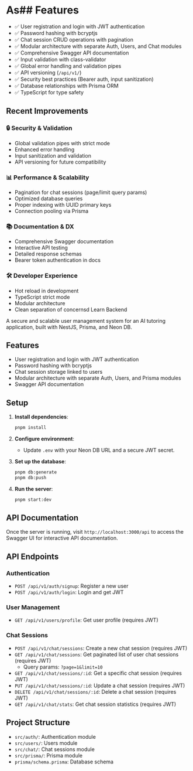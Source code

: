 # As## Features

- ✅ User registration and login with JWT authentication
- ✅ Password hashing with bcryptjs
- ✅ Chat session CRUD operations with pagination
- ✅ Modular architecture with separate Auth, Users, and Chat modules
- ✅ Comprehensive Swagger API documentation
- ✅ Input validation with class-validator
- ✅ Global error handling and validation pipes
- ✅ API versioning (`/api/v1/`)
- ✅ Security best practices (Bearer auth, input sanitization)
- ✅ Database relationships with Prisma ORM
- ✅ TypeScript for type safety

## Recent Improvements

### 🔒 Security & Validation
- Global validation pipes with strict mode
- Enhanced error handling
- Input sanitization and validation
- API versioning for future compatibility

### 📊 Performance & Scalability
- Pagination for chat sessions (page/limit query params)
- Optimized database queries
- Proper indexing with UUID primary keys
- Connection pooling via Prisma

### 📚 Documentation & DX
- Comprehensive Swagger documentation
- Interactive API testing
- Detailed response schemas
- Bearer token authentication in docs

### 🛠️ Developer Experience
- Hot reload in development
- TypeScript strict mode
- Modular architecture
- Clean separation of concernsd Learn Backend

A secure and scalable user management system for an AI tutoring application, built with NestJS, Prisma, and Neon DB.

## Features

- User registration and login with JWT authentication
- Password hashing with bcryptjs
- Chat session storage linked to users
- Modular architecture with separate Auth, Users, and Prisma modules
- Swagger API documentation

## Setup

1. **Install dependencies**:
   ```bash
   pnpm install
   ```

2. **Configure environment**:
   - Update `.env` with your Neon DB URL and a secure JWT secret.

3. **Set up the database**:
   ```bash
   pnpm db:generate
   pnpm db:push
   ```

4. **Run the server**:
   ```bash
   pnpm start:dev
   ```

## API Documentation

Once the server is running, visit `http://localhost:3000/api` to access the Swagger UI for interactive API documentation.

## API Endpoints

### Authentication
- `POST /api/v1/auth/signup`: Register a new user
- `POST /api/v1/auth/login`: Login and get JWT

### User Management
- `GET /api/v1/users/profile`: Get user profile (requires JWT)

### Chat Sessions
- `POST /api/v1/chat/sessions`: Create a new chat session (requires JWT)
- `GET /api/v1/chat/sessions`: Get paginated list of user chat sessions (requires JWT)
  - Query params: `?page=1&limit=10`
- `GET /api/v1/chat/sessions/:id`: Get a specific chat session (requires JWT)
- `PUT /api/v1/chat/sessions/:id`: Update a chat session (requires JWT)
- `DELETE /api/v1/chat/sessions/:id`: Delete a chat session (requires JWT)
- `GET /api/v1/chat/stats`: Get chat session statistics (requires JWT)

## Project Structure

- `src/auth/`: Authentication module
- `src/users/`: Users module
- `src/chat/`: Chat sessions module
- `src/prisma/`: Prisma module
- `prisma/schema.prisma`: Database schema

